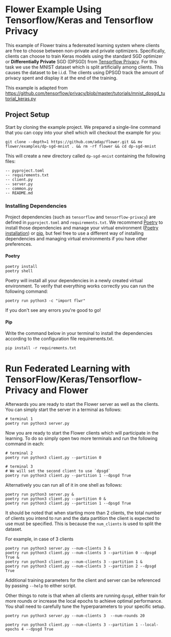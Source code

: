 # Flower Example Using Tensorflow/Keras and Tensorflow Privacy

This example of Flower trains a federeated learning system where clients are free to choose 
between non-private and private optimizers. Specifically, clients can choose to train Keras models using the standard SGD optimizer or __Differentially Private__ SGD (DPSGD) from [Tensorflow Privacy](https://github.com/tensorflow/privacy). For this task we use the MNIST dataset which is split artificially among clients. This causes the dataset to be i.i.d. The clients using DPSGD track the amount of privacy spent and display it at the end of the training. 

This example is adapted from https://github.com/tensorflow/privacy/blob/master/tutorials/mnist_dpsgd_tutorial_keras.py


## Project Setup

Start by cloning the example project. We prepared a single-line command that you can copy into your shell which will checkout the example for you:

```shell
git clone --depth=1 https://github.com/adap/flower.git && mv flower/examples/dp-sgd-mnist . && rm -rf flower && cd dp-sgd-mnist
```

This will create a new directory called `dp-sgd-mnist` containing the following files:

```shell
-- pyproject.toml
-- requirements.txt
-- client.py
-- server.py
-- common.py
-- README.md
```
### Installing Dependencies
Project dependencies (such as `tensorflow` and `tensorflow-privacy`) are defined in `pyproject.toml` and `requirements.txt`. We recommend [Poetry](https://python-poetry.org/docs/) to install those dependencies and manage your virtual environment ([Poetry installation](https://python-poetry.org/docs/#installation)) or [pip](https://pip.pypa.io/en/latest/development/), but feel free to use a different way of installing dependencies and managing virtual environments if you have other preferences.

#### Poetry
```shell
poetry install
poetry shell
```

Poetry will install all your dependencies in a newly created virtual environment. To verify that everything works correctly you can run the following command:

```shell
poetry run python3 -c "import flwr"
```

If you don't see any errors you're good to go!

#### Pip
Write the command below in your terminal to install the dependencies according to the configuration file requirements.txt.
```shell
pip install -r requirements.txt
```

# Run Federated Learning with TensorFlow/Keras/Tensorflow-Privacy and Flower

Afterwards you are ready to start the Flower server as well as the clients. You can simply start the server in a terminal as follows:

```shell
# terminal 1
poetry run python3 server.py
```
Now you are ready to start the Flower clients which will participate in the learning. To do so simply open two more terminals and run the following command in each:

```shell
# terminal 2
poetry run python3 client.py --partition 0
```
```shell
# terminal 3
# We will set the second client to use `dpsgd`
poetry run python3 client.py --partition 1 --dpsgd True
```

Alternatively you can run all of it in one shell as follows:

```shell
poetry run python3 server.py &
poetry run python3 client.py --partition 0 &
poetry run python3 client.py --partition 1 --dpsgd True
```

It should be noted that when starting more than 2 clients, the total number of clients you intend to run and the data partition the client is expected to use must be specified. This is because the `num_clients` is used to split the dataset.

For example, in case of 3 clients

```shell
poetry run python3 server.py --num-clients 3 &
poetry run python3 client.py --num-clients 3 --partition 0 --dpsgd True &
poetry run python3 client.py --num-clients 3 --partition 1 &
poetry run python3 client.py --num-clients 3 --partition 2 --dpsgd True
```


Additional training parameters for the client and server can be referenced by passing `--help` to either script.

Other things to note is that when all clients are running `dpsgd`, either train for more rounds or increase the local epochs to achieve optimal performance. You shall need to carefully tune the hyperparameters to your specific setup.

```shell
poetry run python3 server.py --num-clients 3  --num-rounds 20
```

```shell
poetry run python3 client.py --num-clients 3 --partition 1 --local-epochs 4 --dpsgd True
```